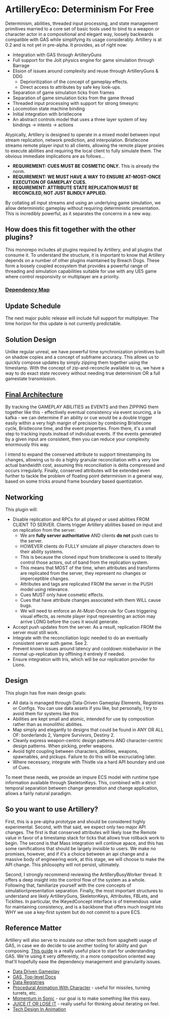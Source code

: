 # ArtilleryEco: Determinism For Free
Determinism, abilities, threaded input processing, and state management primitives married to a core set of basic tools used to bind to a weapon or character actor in a compositional and elegant way, loosely backwards compatible with GAS while simplifying its usage considerably. Artillery is at 0.2 and is not yet in pre-alpha. It provides, as of right now:

- Integration with GAS through ArtilleryGuns
- Full support for the Jolt physics engine for game simulation through Barrage
- Elision of issues around complexity and reuse through ArtilleryGuns & DDG
    - Deprioritization of the concept of gameplay effects.
    - Direct access to attributes by safe key look-ups.
- Separation of game simulation ticks from frames
- Separation of game simulation ticks from the game thread
- Threaded input processing with support for strong timesync
- Locomotion state machine binding
- Initial integration with bristlecone
- An abstract controls model that uses a three layer system of key bindings -> intents -> actions
  
Atypically, Artillery is designed to operate in a mixed model between input stream replication, network prediction, and interpolation. Bristlecone streams remote player input to all clients, allowing the remote player proxies to execute abilities and requiring the local client to fully simulate them. The obvious immediate implications are as follows...
- **REQUIREMENT: CUES MUST BE COSMETIC ONLY.** This is already the norm.
- **REQUIREMENT: WE MUST HAVE A WAY TO ENSURE AT-MOST-ONCE EXECUTION OF GAMEPLAY CUES.**
- **REQUIREMENT: ATTRIBUTE STATE REPLICATION MUST BE RECONCILED, NOT JUST BLINDLY APPLIED.**
   
By collating all input streams and using an underlying game simulation, we allow deterministic gameplay without requiring deterministic presentation. This is incredibly powerful, as it separates the concerns in a new way. 

## How does this fit together with the other plugins?
This monorepo includes all plugins required by Artillery, and all plugins that consume it. To understand the structure, it is important to know that Artillery depends on a number of other plugins maintained by Breach Dogs. These form a loosely coupled ecosystem that provides a powerful range of threading and simulation capabilities suitable for use with any UE5 game where control responsivity or multiplayer are a priority. 
### [Dependency Map](https://miro.com/app/board/uXjVKg1J6qo=/?share_link_id=795066474192)

## Update Schedule
The next major public release will include full support for multiplayer. The time horizon for this update is not currently predictable.

## Solution Design
Unlike regular unreal, we have powerful time synchronization primitives built on shadow copies and a concept of subframe accuracy. This allows us to quickly compose updates by simply zipping them together using the timestamp. With the concept of zip-and-reconcile available to us, we have a way to do exact state recovery without needing true determinism OR a full gamestate transmission.

## **[Final Architecture](https://miro.com/app/board/uXjVK9qqzUc=/)**  
By tracking the GAMEPLAY ABILITIES as EVENTS and then ZIPPING them together like this - effectively eventual consistency via event sourcing, a la kafka - we can determine if an ability or cue would be a double trigger easily within a very high margin of precision by combining Bristlecone cycle, Bristlecone time, and the event properties. From there, it's a small step to tracking inputs instead of individual events. If the events generated by a given input are consistent, then you can reduce your complexity enormously this way.

I intend to expand the conserved attribute to support timestamping its changes, allowing us to do a highly granular reconciliation with a very low actual bandwidth cost, assuming this reconciliation is delta compressed and occurs irregularly. Finally, conserved attributes will be extended even further to tackle the problem of floating point determinism in a general way, based on some tricks around frame boundary based quantization.

## Networking  
This plugin will:   
- Disable replication and RPCs for all played or used abilities FROM CLIENT TO SERVER. Clients trigger Artillery abilities based on input and on replication from the server.
  - We are **fully server authoritative** AND clients **do not** push cues to the server.
  - HOWEVER clients do FULLY simulate all player characters down to their ability systems.
  - This is because the cloned input from bristlecone is used to literally control those actors, out of band from the replication system.
  - This means that MOST of the time, when attributes and transforms are replicated from the server, they represent no changes or imperceptible changes.
  - Attributes and tags are replicated FROM the server in the PUSH model using relevance.
  - Cues MUST only have cosmetic effects.
  - Cues that have attribute changes associated with them WILL cause bugs.
  - We will need to enforce an At-Most-Once rule for Cues triggering visual effects, as remote player input representing an action may arrive LONG before the cues it would generate.
- Accept push updates from the server. As a result, replication FROM the server must still work.   
- Integrate with the reconciliation logic needed to do an eventually consistent server auth game. See 2.   
- Prevent known issues around latency and cooldown misbehavior in the normal up-replication by offlining it entirely if needed.   
- Ensure integration with Iris, which will be our replication provider for Lions.   
   
## Design   
This plugin has five main design goals:  
- All data is managed through Data-Driven Gameplay Elements, Registries or Configs. You can use data assets if you like, but personally, I try to avoid them for systems like this
- Abilities are kept small and atomic, intended for use by composition rather than as monolithic abilities.  
- Map simply and elegantly to designs that could be found in ANY OR ALL OF: borderlands 2, Vampire Survivors, Destiny 2.  
- Cleanly express weapon-centric design patterns AND character-centric design patterns. When picking, prefer weapons.  
- Avoid tight coupling between characters, abilities, weapons, spawnables, and pickups. Failure to do this will be excruciating later.
- Where necessary, integrate with Thistle via a hard API boundary and use of Cues.   
  
To meet these needs, we provide an impure ECS model with runtime type information available through SkeletonKeys. This, combined with a strict temporal separation between change generation and change application, allows a fairly natural paradigm. 

## So you want to use Artillery?
First, this is a pre-alpha prototype and should be considered highly experimental. Second, with that said, we expect only two major API changes. The first is that conserved attributes will likely lose the Remote value in favor of a timestamp stack for ticks that allows true rollback work to begin. The second is that Mass integration will continue apace, and this has some ramifications that should be largely invisible to users. We make no promises, however, and if it's a choice between an api change and a massive body of engineering work, at this stage, we will choose to make the API change. This philosophy will not persist, ultimately.

Second, I strongly recommend reviewing the ArtilleryBusyWorker thread. It offers a deep insight into the control flow of the system as a whole. Following that, familiarize yourself with the core concepts of simulation\presentation separation. Finally, the most important structures to understand are likely ArtilleryGuns, SkeletonKeys, Attributes, FBLets, and Ticklites. In particular, the IKeyedConcept interface is of tremendous value for maintaining consistency, and is a backbone that offers much insight into WHY we use a key-first system but do not commit to a pure ECS.

## Reference Matter
Artillery will also serve to insulate our other tech from spaghetti usage of GAS, in case we do decide to use another tooling for ability and gun composing. [This guide](https://github.com/tranek/GASDocumentation) is a really useful place to start for understanding GAS. We're using it very differently, in a more composition oriented way that'll hopefully ease the dependency management and granularity issues.

- [Data Driven Gameplay](https://dev.epicgames.com/documentation/en-us/unreal-engine/data-driven-gameplay-elements-in-unreal-engine?application_version=5.4)
- [GAS, Top-level Docs](https://docs.unrealengine.com/4.27/en-US/InteractiveExperiences/GameplayAbilitySystem/)
- [Data Registries](https://dev.epicgames.com/documentation/en-us/unreal-engine/data-registries-in-unreal-engine)
- [Procedural Animation With Character](https://www.youtube.com/watch?v=KPoeNZZ6H4s) - useful for missiles, turning turrets, etc.
- [Momentum in Sonic](https://www.youtube.com/watch?v=w1CEN5gVs5Q) - our goal is to make something like this easy.
- [JUICE IT OR LOSE IT](https://www.youtube.com/watch?v=Fy0aCDmgnxg) - really useful for thinking about iterating on feel.
- [Tech Design In Animation](https://www.youtube.com/watch?v=ueEmiDM94IE)
